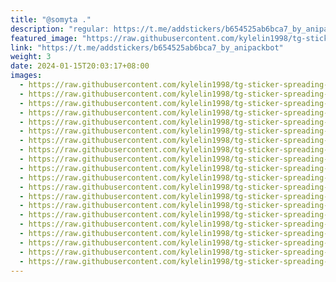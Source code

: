 ```yaml
---
title: "@somyta ."
description: "regular: https://t.me/addstickers/b654525ab6bca7_by_anipackbot"
featured_image: "https://raw.githubusercontent.com/kylelin1998/tg-sticker-spreading-worldwide-images/main/img/d2d2d616-e84c-45e3-b089-1ea5e85d8b36.jpg"
link: "https://t.me/addstickers/b654525ab6bca7_by_anipackbot"
weight: 3
date: 2024-01-15T20:03:17+08:00
images:
  - https://raw.githubusercontent.com/kylelin1998/tg-sticker-spreading-worldwide-images/main/img/d2d2d616-e84c-45e3-b089-1ea5e85d8b36.jpg
  - https://raw.githubusercontent.com/kylelin1998/tg-sticker-spreading-worldwide-images/main/img/017791fe-a650-4f2e-a54b-3e93d345cff7.jpg
  - https://raw.githubusercontent.com/kylelin1998/tg-sticker-spreading-worldwide-images/main/img/1a860954-a963-4074-9090-7197cf540d1e.jpg
  - https://raw.githubusercontent.com/kylelin1998/tg-sticker-spreading-worldwide-images/main/img/3f96d8eb-24f9-423f-8bf7-325f8995ee85.jpg
  - https://raw.githubusercontent.com/kylelin1998/tg-sticker-spreading-worldwide-images/main/img/a1a62c1c-8ac3-4b06-80d3-9eb23348370a.jpg
  - https://raw.githubusercontent.com/kylelin1998/tg-sticker-spreading-worldwide-images/main/img/5512af11-24d3-4ef5-bea0-05d3d12f8e3b.jpg
  - https://raw.githubusercontent.com/kylelin1998/tg-sticker-spreading-worldwide-images/main/img/7988a131-1b28-4006-8edd-32df94c3bf48.jpg
  - https://raw.githubusercontent.com/kylelin1998/tg-sticker-spreading-worldwide-images/main/img/fbbb1b94-b814-4848-b779-ee67bd9dba88.jpg
  - https://raw.githubusercontent.com/kylelin1998/tg-sticker-spreading-worldwide-images/main/img/4c496312-c87a-40ce-825a-c0efad36c116.jpg
  - https://raw.githubusercontent.com/kylelin1998/tg-sticker-spreading-worldwide-images/main/img/52f06d43-91d7-4915-a72c-47452c5757d0.jpg
  - https://raw.githubusercontent.com/kylelin1998/tg-sticker-spreading-worldwide-images/main/img/860ce1f3-61ce-41e0-9e64-dcdb058759b7.jpg
  - https://raw.githubusercontent.com/kylelin1998/tg-sticker-spreading-worldwide-images/main/img/e7135ddf-e88f-406f-a8c5-ef701bd957ad.jpg
  - https://raw.githubusercontent.com/kylelin1998/tg-sticker-spreading-worldwide-images/main/img/27aa5bd0-3639-4f7e-964a-ace130f45916.jpg
  - https://raw.githubusercontent.com/kylelin1998/tg-sticker-spreading-worldwide-images/main/img/98e45344-e881-4b35-97e7-65c73e2e3a72.jpg
  - https://raw.githubusercontent.com/kylelin1998/tg-sticker-spreading-worldwide-images/main/img/904b8afc-64bf-482f-98ef-578b8afa1d7c.jpg
  - https://raw.githubusercontent.com/kylelin1998/tg-sticker-spreading-worldwide-images/main/img/fa2350d8-6954-40b5-b4c4-5939215cb392.jpg
  - https://raw.githubusercontent.com/kylelin1998/tg-sticker-spreading-worldwide-images/main/img/93e61ddc-f8f0-4ba2-a9c4-049a2467a432.jpg
  - https://raw.githubusercontent.com/kylelin1998/tg-sticker-spreading-worldwide-images/main/img/06e72bf6-96ba-47c1-9fe9-b6cf8386a275.jpg
  - https://raw.githubusercontent.com/kylelin1998/tg-sticker-spreading-worldwide-images/main/img/b20da265-cf17-4fe7-bd55-bcdd34cfff60.jpg
  - https://raw.githubusercontent.com/kylelin1998/tg-sticker-spreading-worldwide-images/main/img/5db28858-62fb-4607-a2f2-d97e7ae78414.jpg
---
```

